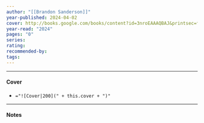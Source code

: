 ```yaml
---
author: "[[Brandon Sanderson]]"
year-published: 2024-04-02
cover: http://books.google.com/books/content?id=3nroEAAAQBAJ&printsec=frontcover&img=1&zoom=1&source=gbs_api
year-read: "2024"
pages: "0"
series: 
rating: 
recommended-by: 
tags:
---
```


---
#### Cover
- `="![Cover|200](" + this.cover + ")"`
---
#### Notes